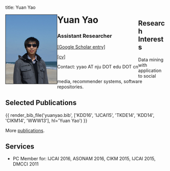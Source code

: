 title: Yuan Yao

<!--
<table class="imgtable"><tr><td>
<a href="static/moon-yy2.jpg"><img src="static/moon-yy2.jpg" alt="alt text" width="180px" height="HEIGHTpx" /></a>&nbsp;</td>
<td align="left"><p>&nbsp; Dr. <b>Yuan Yao</b>   <a href="static/cv-yuanyao.pdf" target=&ldquo;blank&rdquo;>[cv]</a></p>
<p>&nbsp; Assistant Researcher</p>
<p>&nbsp; State Key Laboratory for Novel Software Technology</p>
<p>&nbsp; Department of Computer Science and Technology</p>
<p>&nbsp; Nanjing University</p>
<p>&nbsp; No 163 Xianlin Ave. Nanjing</p>
<p>&nbsp; Email: yyao AT nju DOT edu DOT cn</p>
</td></tr></table>
-->

<div class="news-body">
<div style="float:left";width=160px>
  <img src="static/moon-yy2.jpg" width="160px" border="1">
</div>

<div style="float:left">
  <h1 style="margin:0px">Yuan Yao</h1>
  <h3>Assistant Researcher</h3>
  <p><a href="https://scholar.google.com/citations?user=vUvt8JYAAAAJ">[Google Scholar entry]</a></p>
  <p><a href="static/cv-yuanyao.pdf" target=&ldquo;blank&rdquo;>[cv]</a></p>
  <p>Contact: yyao AT nju DOT edu DOT cn</p>
</div>
</div>


<!--
<p>State Key Laboratory for Novel Software Technology</p>
<p>Department of Computer Science and Technology</p>
<p>Nanjing University</p>
-->




## Research Interests

Data mining with application to social media, recommender systems, software repositories.

## Selected Publications

{{ render_bib_file('yuanyao.bib', ['KDD16', 'IJCAI15', 'TKDE14', 'KDD14', 'CIKM14', 'WWW13'], hl='Yuan Yao') }}

More [publications](publications).

## Services

* PC Member for: IJCAI 2016, ASONAM 2016, CIKM 2015, IJCAI 2015, DMCCI 2011

